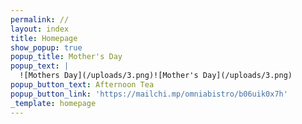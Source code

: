 ```yaml
---
permalink: //
layout: index
title: Homepage
show_popup: true
popup_title: Mother's Day
popup_text: |
  ![Mothers Day](/uploads/3.png)![Mother's Day](/uploads/3.png)
popup_button_text: Afternoon Tea
popup_button_link: 'https://mailchi.mp/omniabistro/b06uik0x7h'
_template: homepage
---
```


